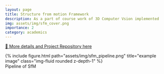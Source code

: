 ```yaml
---
layout: page
title: Structure from motion Framework
description: As a part of course work of 3D Computer Vsion implemented strucutre from motion framework for redonstruction
img: assets/img/sfm_cover.png
importance: 2
category: academics
---
```


<a href="https://github.com/nis-ane/Structure-From-motion">🔗 More details and Project Repository here</a><br>

<div class="row">
    <div class="col-sm mt-3 mt-md-0">
        {% include figure.html path="assets/img/sfm_pipeline.png" title="example image" class="img-fluid rounded z-depth-1" %}
    </div>
</div>
<div class="caption">
    Pipeline of SfM
</div>

